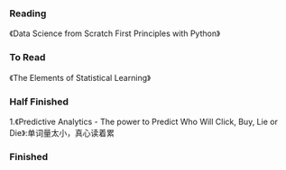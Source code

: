 ### Reading

《Data Science from Scratch First Principles with Python》

### To Read

《The Elements of Statistical Learning》

### Half Finished

1.《Predictive Analytics - The power to Predict Who Will Click, Buy, Lie or Die》:单词量太小，真心读着累

### Finished

